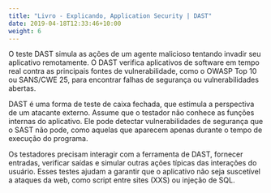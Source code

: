 ```yaml
---
title: "Livro - Explicando, Application Security | DAST"
date: 2019-04-18T12:33:46+10:00
weight: 6
---
```


O teste DAST simula as ações de um agente malicioso tentando invadir seu aplicativo remotamente. O DAST verifica aplicativos de software em tempo real contra as principais fontes de vulnerabilidade, como o OWASP Top 10 ou SANS/CWE 25, para encontrar falhas de segurança ou vulnerabilidades abertas.

DAST é uma forma de teste de caixa fechada, que estimula a perspectiva de um atacante externo. Assume que o testador não conhece as funções internas do aplicativo. Ele pode detectar vulnerabilidades de segurança que o SAST não pode, como aquelas que aparecem apenas durante o tempo de execução do programa.

Os testadores precisam interagir com a ferramenta de DAST, fornecer entradas, verificar saídas e simular outras ações típicas das interações do usuário. Esses testes ajudam a garantir que o aplicativo não seja suscetível a ataques da web, como script entre sites (XXS) ou injeção de SQL.